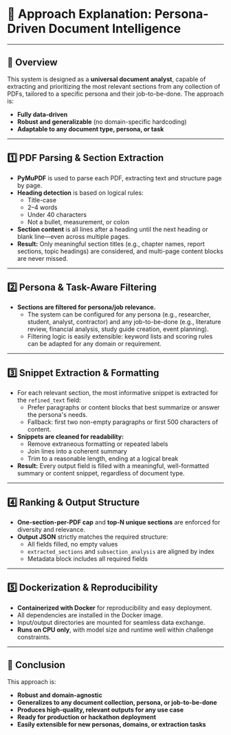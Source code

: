 # 📝 Approach Explanation: Persona-Driven Document Intelligence

---

## 🚀 Overview

This system is designed as a **universal document analyst**, capable of extracting and prioritizing the most relevant sections from any collection of PDFs, tailored to a specific persona and their job-to-be-done. The approach is:
- **Fully data-driven**
- **Robust and generalizable** (no domain-specific hardcoding)
- **Adaptable to any document type, persona, or task**

---

## 1️⃣ PDF Parsing & Section Extraction

- **PyMuPDF** is used to parse each PDF, extracting text and structure page by page.
- **Heading detection** is based on logical rules:
  - Title-case
  - 2–4 words
  - Under 40 characters
  - Not a bullet, measurement, or colon
- **Section content** is all lines after a heading until the next heading or blank line—even across multiple pages.
- **Result:** Only meaningful section titles (e.g., chapter names, report sections, topic headings) are considered, and multi-page content blocks are never missed.

---

## 2️⃣ Persona & Task-Aware Filtering

- **Sections are filtered for persona/job relevance.**
  - The system can be configured for any persona (e.g., researcher, student, analyst, contractor) and any job-to-be-done (e.g., literature review, financial analysis, study guide creation, event planning).
  - Filtering logic is easily extensible: keyword lists and scoring rules can be adapted for any domain or requirement.

---

## 3️⃣ Snippet Extraction & Formatting

- For each relevant section, the most informative snippet is extracted for the `refined_text` field:
  - Prefer paragraphs or content blocks that best summarize or answer the persona's needs.
  - Fallback: first two non-empty paragraphs or first 500 characters of content.
- **Snippets are cleaned for readability:**
  - Remove extraneous formatting or repeated labels
  - Join lines into a coherent summary
  - Trim to a reasonable length, ending at a logical break
- **Result:** Every output field is filled with a meaningful, well-formatted summary or content snippet, regardless of document type.

---

## 4️⃣ Ranking & Output Structure

- **One-section-per-PDF cap** and **top-N unique sections** are enforced for diversity and relevance.
- **Output JSON** strictly matches the required structure:
  - All fields filled, no empty values
  - `extracted_sections` and `subsection_analysis` are aligned by index
  - Metadata block includes all required fields

---

## 5️⃣ Dockerization & Reproducibility

- **Containerized with Docker** for reproducibility and easy deployment.
- All dependencies are installed in the Docker image.
- Input/output directories are mounted for seamless data exchange.
- **Runs on CPU only**, with model size and runtime well within challenge constraints.

---

## 🌟 Conclusion

This approach is:
- **Robust and domain-agnostic**
- **Generalizes to any document collection, persona, or job-to-be-done**
- **Produces high-quality, relevant outputs for any use case**
- **Ready for production or hackathon deployment**
- **Easily extensible for new personas, domains, or extraction tasks** 